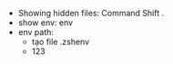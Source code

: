 -   Showing hidden files: Command Shift .
-   show env: env
-   env path:
    -   tạo file .zshenv
    -   123
